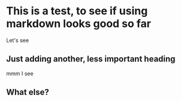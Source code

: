 # This is a test, to see if using markdown looks good so far

Let's see

## Just adding another, less important heading

mmm I see

## What else?
